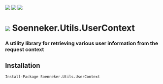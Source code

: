 [![](https://img.shields.io/nuget/v/Soenneker.Utils.UserContext.svg?style=for-the-badge)](https://www.nuget.org/packages/Soenneker.Utils.UserContext/)
[![](https://img.shields.io/github/actions/workflow/status/soenneker/soenneker.utils.usercontext/publish.yml?style=for-the-badge)](https://github.com/soenneker/soenneker.utils.usercontext/actions/workflows/publish.yml)
[![](https://img.shields.io/nuget/dt/Soenneker.Utils.UserContext.svg?style=for-the-badge)](https://www.nuget.org/packages/Soenneker.Utils.UserContext/)

# ![](https://user-images.githubusercontent.com/4441470/224455560-91ed3ee7-f510-4041-a8d2-3fc093025112.png) Soenneker.Utils.UserContext
### A utility library for retrieving various user information from the request context

## Installation

```
Install-Package Soenneker.Utils.UserContext
```

